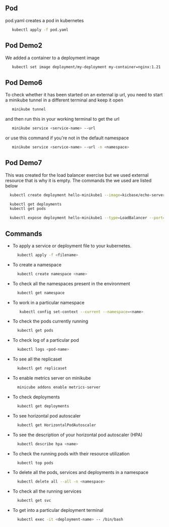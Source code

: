 ## Pod

pod.yaml creates a pod in kubernetes

```sh
   kubectl apply -f pod.yaml
```

## Pod Demo2

We added a container to a deployment image

```sh
   kubectl set image deployment/my-deployment my-container=nginx:1.21
```

## Pod Demo6

To check whether it has been started on an external ip url, you need to start a minikube tunnel in a different terminal and keep it open

```sh
   minikube tunnel
```

and then run this in your working terminal to get the url

```sh
   minikube service <service-name> --url
```

or use this command if you're not in the default namespace

```sh
   minikube service <service-name> --url -n <namespace>
```

## Pod Demo7

This was created for the load balancer exercise but we used external resource that is why it is empty. The commands the we used are listed below

```sh
  kubectl create deployment hello-minikube1 --image=kicbase/echo-server:1.0
```

```sh
  kubectl get deployments
  kubectl get pods
```

```sh
  kubectl expose deployment hello-minikube1 --type=LoadBalancer --port=8080
```

## Commands

- To apply a service or deployment file to your kubernetes.
  ```sh
    kubectl apply -f <filename>
  ```
- To create a namespace
  ```sh
    kubectl create namespace <name>
  ```
- To check all the namespaces present in the environment
  ```sh
    kubectl get namespace
  ```
- To work in a particular namespace
  ```sh
     kubectl config set-context --current --namespace=<name>
  ```
- To check the pods currently running
  ```sh
    kubectl get pods
  ```
- To check log of a particular pod
  ```sh
    kubectl logs <pod-name>
  ```
- To see all the replicaset
  ```sh
    kubectl get replicaset
  ```
- To enable metrics server on minikube
  ```sh
    minicube addons enable metrics-server
  ```
- To check deployments
  ```sh
    kubectl get deployments
  ```
- To see horizontal pod autoscaler
  ```sh
    kubectl get HorizontalPodAutoscaler
  ```
- To see the description of your horizontal pod autoscaler (HPA)
  ```sh
    kubectl describe hpa <name>
  ```
- To check the running pods with their resource utilization
  ```sh
    kubectl top pods
  ```
- To delete all the pods, services and deployments in a namespace
  ```sh
    kubectl delete all --all -n <namespace>
  ```
- To check all the running services
  ```sh
    kubectl get svc
  ```
- To get into a particular deployment terminal
  ```sh
    kubectl exec -it <deployment-name> -- /bin/bash
  ```
